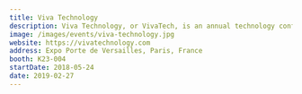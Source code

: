 ```yaml
---
title: Viva Technology
description: Viva Technology, or VivaTech, is an annual technology conference, dedicated to innovation and startups.
image: /images/events/viva-technology.jpg
website: https://vivatechnology.com
address: Expo Porte de Versailles, Paris, France
booth: K23-004
startDate: 2018-05-24
date: 2019-02-27
---
```

